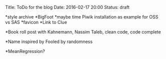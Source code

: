 Title: ToDo for the blog
Date: 2016-02-17 20:00
Status: draft

 *style archive
 *BigFoot
 *maybe time Piwik installation as example for OSS vs SAS
 *favicon
 *Link to Clue

 *Book roll post with Kahnemann, Nassim Taleb, clean code, code complete


 *Name inspired by Fooled by randomness

 *MeanRegression?
